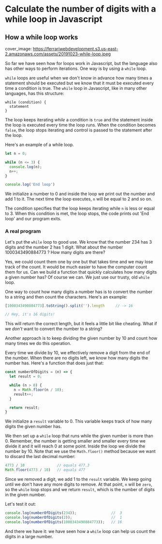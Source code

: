 # Calculate the number of digits with a while loop in Javascript
## How a while loop works

cover_image: https://ferrariwebdevelopment.s3.us-east-2.amazonaws.com/assets/20191023-while-loop.jpeg



So far we have seen how for loops work in Javascript, but the language also has other ways to perform iterations. One way is by using a `while` loop.

`while` loops are useful when we don't know in advance how many times a statement should be executed but we know that it must be executed every time a condition is true.
The `while` loop in Javascript, like in many other languages, has this structure:

```
while (condition) {
  statement
}
```

The loop keeps iterating *while* a condition is `true` and the statement inside the loop is executed every time the loop runs. When the condition becomes `false`, the loop stops iterating and control is passed to the statement after the loop.

Here's an example of a while loop.

```js
let n = 0;

while (n <= 3) {
  console.log(n);
  n++;
}

console.log('End loop')
```

We initialize a number to 0 and inside the loop we print out the number and add 1 to it. The next time the loop executes, `n` will be equal to 2 and so on.

The condition specifies that the loop keeps iterating while `n` is less or equal to 3. When this condition is met, the loop stops, the code prints out 'End loop' and our program exits.

### A real program

Let's put the `while` loop to good use. We know that the number 234 has 3 digits and the number 2 has 1 digit.
What about the number 1000343490884773 ? How many digits are there?

Yes, we could count them one by one but that takes time and we may lose track of the count. It would be much easier to have the computer count them for us.
Can we build a function that quickly calculates how many digits a given number has? Of course we can. We just use our trusty, old `while` loop.

One way to count how many digits a number has is to convert the number to a string and then count the characters.
Here's an example:

```js
[1000343490884773].toString().split('').length     // -> 16

// Hey, it's 16 digits!
```

This will return the correct length, but it feels a little bit like cheating. What if we *don't* want to convert the number to a string?

Another approach is to keep dividing the given number by 10 and count how many times we do this operation.

Every time we divide by 10, we effectively remove a digit from the end of the number.
When there are no digits left, we know how many digits the number has.
Here's a function that does just that:

```js
const numberOfDigits = (n) => {
  let result = 0;

  while (n > 0) {
    n = Math.floor(n / 10);
    result++;
  }

  return result;
}
```

We initialize a `result` variable to 0. This variable keeps track of how many
digits the given number has.

We then set up a `while` loop that runs while the given number is more than 0.
Remember, the number is getting smaller and smaller every time we divide it and it will reach 0 at some point.
Inside the loop we divide the number by 10. Note that we use the `Math.floor()` method because we want to discard the last decimal number:

```js
4773 / 10               // equals 477.3
Math.floor(4773 / 10)   // equals 477
```

Since we removed a digit, we add 1 to the `result` variable.
We keep going until we don't have any more digits to remove. At that point, `n` will be `zero`, so the `while` loop stops and we return `result`, which is the number of digits in the given number.

Let's test it out:

```js
console.log(numberOfDigits(234));                //  3
console.log(numberOfDigits(2));                  //  1
console.log(numberOfDigits(1000343490884773));   // 16
```

And there we have it: we have seen how a `while` loop can help us count the digits in a large number.